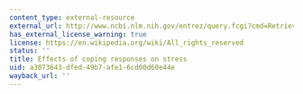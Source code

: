 ```yaml
---
content_type: external-resource
external_url: http://www.ncbi.nlm.nih.gov/entrez/query.fcgi?cmd=Retrieve&db=PubMed&dopt=Citation&list_uids=5668311
has_external_license_warning: true
license: https://en.wikipedia.org/wiki/All_rights_reserved
status: ''
title: Effects of coping responses on stress
uid: a3073643-dfed-49b7-afe1-6cd00d60e44e
wayback_url: ''
---
```

